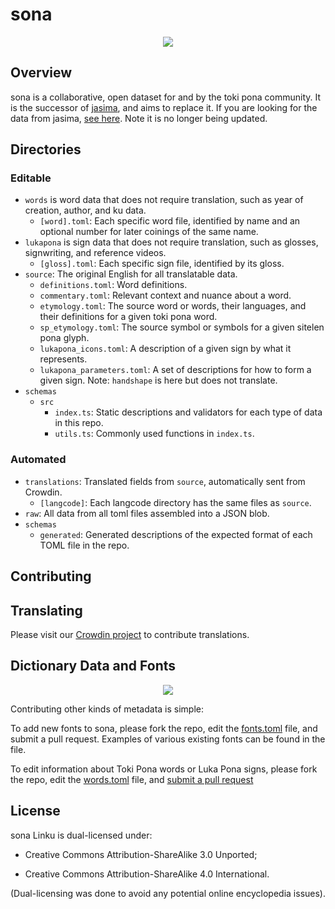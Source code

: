 # sona

<div align="center">
  <a href="https://discord.gg/A3ZPqnHHsy">
    <img src="https://img.shields.io/badge/-Discord-%237289da?style=for-the-badge&logo=appveyor">
  </a>
</div>

## Overview

sona is a collaborative, open dataset for and by the toki pona community.
It is the successor of [jasima](https://github.com/lipu-linku/jasima), and aims to replace it.
If you are looking for the data from jasima, [see here](https://linku.la/jasima/data.json). Note it is no longer being updated.

## Directories

### Editable

- `words` is word data that does not require translation, such as year of creation, author, and ku data.
  - `[word].toml`: Each specific word file, identified by name and an optional number for later coinings of the same name.
- `lukapona` is sign data that does not require translation, such as glosses, signwriting, and reference videos.
  - `[gloss].toml`: Each specific sign file, identified by its gloss.
- `source`: The original English for all translatable data.
  - `definitions.toml`: Word definitions.
  - `commentary.toml`: Relevant context and nuance about a word.
  - `etymology.toml`: The source word or words, their languages, and their definitions for a given toki pona word.
  - `sp_etymology.toml`: The source symbol or symbols for a given sitelen pona glyph.
  - `lukapona_icons.toml`: A description of a given sign by what it represents.
  - `lukapona_parameters.toml`: A set of descriptions for how to form a given sign. Note: `handshape` is here but does not translate.
- `schemas`
  - `src`
    - `index.ts`: Static descriptions and validators for each type of data in this repo.
    - `utils.ts`: Commonly used functions in `index.ts`.

### Automated

- `translations`: Translated fields from `source`, automatically sent from Crowdin.
  - `[langcode]`: Each langcode directory has the same files as `source`.
- `raw`: All data from all toml files assembled into a JSON blob.
- `schemas`
  - `generated`: Generated descriptions of the expected format of each TOML file in the repo.

## Contributing

## Translating

Please visit our [Crowdin project](https://linku.crowdin.com) to contribute translations.

## Dictionary Data and Fonts

<div align="center">
  <a href="https://github.com/lipu-linku/sona/graphs/contributors">
    <img src="https://contrib.rocks/image?repo=lipu-linku/sona" />
  </a>
</div>

Contributing other kinds of metadata is simple:

To add new fonts to sona, please fork the repo, edit the [fonts.toml](/fonts.toml) file, and submit
a pull request. Examples of various existing fonts can be found in the file.

To edit information about Toki Pona words or Luka Pona signs, please fork the repo, edit the [words.toml](/words.toml) file, and [submit a pull request](https://github.com/lipu-linku/pull/new/)

## License

sona Linku is dual-licensed under:

- Creative Commons Attribution-ShareAlike 3.0 Unported;

- Creative Commons Attribution-ShareAlike 4.0 International.

(Dual-licensing was done to avoid any potential online encyclopedia issues).

